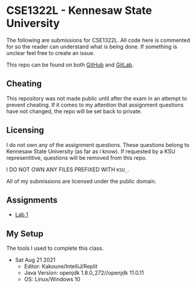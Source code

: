 # CSE1322L - Kennesaw State University
The following are submissions for CSE1322L. All code here is commented for so
the reader can understand what is being done. If something is unclear feel free
to create an issue.

This repo can be found on both [GitHub](https://github.com/yemouu/CSE1322L) and
[GitLab](https://gitlab.com/yemou/CSE1322L).

## Cheating
This repository was not made public until after the exam in an attempt to
prevent cheating. If it comes to my attention that assignment questions have not
changed, the repo will be set back to private.

## Licensing
I do not own any of the assignment questions. These questions belong to Kennesaw
State University (as far as i know). If requested by a KSU representitive,
questions will be removed from this repo.

I DO NOT OWN ANY FILES PREFIXED WITH `KSU_`.

All of my submissions are licensed under the public domain.

## Assignments
  - [Lab 1](lab1/)

## My Setup
The tools I used to complete this class.
  - Sat Aug 21 2021
    - Editor: Kakoune/IntelliJ/Replit
    - Java Version: openjdk 1.8.0_272/<IntelliJ openjdk here>/openjdk 11.0.11
    - OS: Linux/Windows 10
